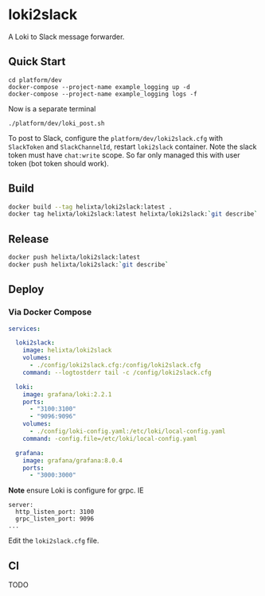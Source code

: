 # loki2slack

A Loki to Slack message forwarder.

## Quick Start

```
cd platform/dev
docker-compose --project-name example_logging up -d
docker-compose --project-name example_logging logs -f
```
Now is a separate terminal
```
./platform/dev/loki_post.sh
```

To post to Slack, configure the `platform/dev/loki2slack.cfg` with `SlackToken` and `SlackChannelId`, restart `loki2slack` container.
Note the slack token must have `chat:write` scope.
So far only managed this with user token (bot token should work).

## Build

``` bash
docker build --tag helixta/loki2slack:latest .
docker tag helixta/loki2slack:latest helixta/loki2slack:`git describe`
```
## Release

``` bash
docker push helixta/loki2slack:latest
docker push helixta/loki2slack:`git describe`
```

## Deploy

### Via Docker Compose

``` yaml
services:

  loki2slack:
    image: helixta/loki2slack
    volumes:
      - ./config/loki2slack.cfg:/config/loki2slack.cfg
    command: --logtostderr tail -c /config/loki2slack.cfg

  loki:
    image: grafana/loki:2.2.1
    ports:
      - "3100:3100"
      - "9096:9096"
    volumes:
      - ./config/loki-config.yaml:/etc/loki/local-config.yaml
    command: -config.file=/etc/loki/local-config.yaml

  grafana:
    image: grafana/grafana:8.0.4
    ports:
      - "3000:3000"
```

**Note** ensure Loki is configure for grpc. IE
```
server:
  http_listen_port: 3100
  grpc_listen_port: 9096
...
```

Edit the `loki2slack.cfg` file.

## CI

TODO
